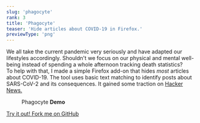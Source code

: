 ```yaml
---
slug: 'phagocyte'
rank: 3
title: 'Phagocyte'
teaser: 'Hide articles about COVID-19 in Firefox.'
previewType: 'png'
---
```


<script>
import Figure from '$lib/components/Figure.svelte';
import Icon from '$lib/components/Icon.svelte';
import ProjectLinks from '$lib/components/ProjectLinks.svelte';
</script>

We all take the current pandemic very seriously and have adapted our lifestyles accordingly.
Shouldn't we focus on our physical and mental well-being instead of spending a whole afternoon tracking death statistics?  
To help with that, I made a simple Firefox add-on that hides *most* articles about COVID-19.
The tool uses basic text matching to identify posts about SARS-CoV-2 and its consequences.
It gained some traction on [Hacker News.](https://news.ycombinator.com/item?id=22781113)

<Figure src="/projects/phagocyte/demo.png">Phagocyte <strong>Demo</strong></Figure>

<ProjectLinks>
<a href="https://addons.mozilla.org/firefox/addon/phagocyte/">
Try it out!
        <Icon name='arrow-right'></Icon>
</a>

<a href="https://github.com/LenaSchnedlitz/phagocyte">
        <Icon name='github'></Icon>
        Fork me on GitHub
        <Icon name='arrow-right'></Icon>
</a>
</ProjectLinks>
